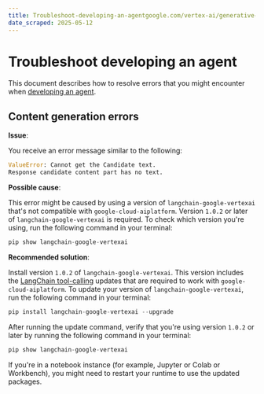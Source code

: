 ```yaml
---
title: Troubleshoot-developing-an-agentgoogle.com/vertex-ai/generative-ai/docs/agent-engine/troubleshooting/develop
date_scraped: 2025-05-12
---
```


# Troubleshoot developing an agent 

This document describes how to resolve errors that you might encounter when
[developing an agent](https://cloud.google.com/vertex-ai/generative-ai/docs/agent-engine/develop/overview).

## Content generation errors

**Issue**:

You receive an error message similar to the following:

```python
ValueError: Cannot get the Candidate text.
Response candidate content part has no text.

```

**Possible cause**:

This error might be caused by using a version of `langchain-google-vertexai`
that's not compatible with `google-cloud-aiplatform`. Version `1.0.2` or later
of `langchain-google-vertexai` is required. To check which version you're using,
run the following command in your terminal:

```python
pip show langchain-google-vertexai
```

**Recommended solution**:

Install version `1.0.2` of `langchain-google-vertexai`. This version includes
the [LangChain tool-calling](https://github.com/langchain-ai/langchain-google/pull/166)
updates that are required to work with `google-cloud-aiplatform`. To update your
version of `langchain-google-vertexai`, run the following command in your
terminal:

```python
pip install langchain-google-vertexai --upgrade
```

After running the update command, verify that you're using version `1.0.2` or
later by running the following command in your terminal:

```python
pip show langchain-google-vertexai
```

If you're in a notebook instance (for example, Jupyter or Colab or Workbench),
you might need to restart your runtime to use the updated packages.